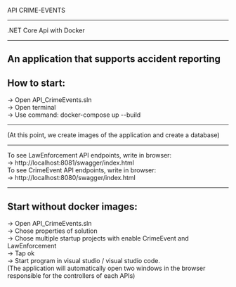 API CRIME-EVENTS
***
.NET Core Api with Docker
***
An application that supports accident reporting
----------------------------------------------------------------------------
How to start:
----------------------------------------------------------------------------
-> Open API_CrimeEvents.sln<br>
-> Open terminal<br>
-> Use command: docker-compose up --build<br>
***
(At this point, we create images of the application and create a database)<br>
***
To see LawEnforcement API endpoints, write in browser:<br>
-> http://localhost:8081/swagger/index.html<br>
To see CrimeEvent API endpoints, write in browser:<br>
-> http://localhost:8080/swagger/index.html<br>

----------------------------------------------------------------------------
Start without docker images:
----------------------------------------------------------------------------
-> Open API_CrimeEvents.sln<br>
-> Chose properties of solution<br>
-> Chose multiple startup projects with enable CrimeEvent and LawEnforcement<br>
-> Tap ok<br>
-> Start program in visual studio / visual studio code.<br>
(The application will automatically open two windows in the browser responsible for the controllers of each APIs)<br>
